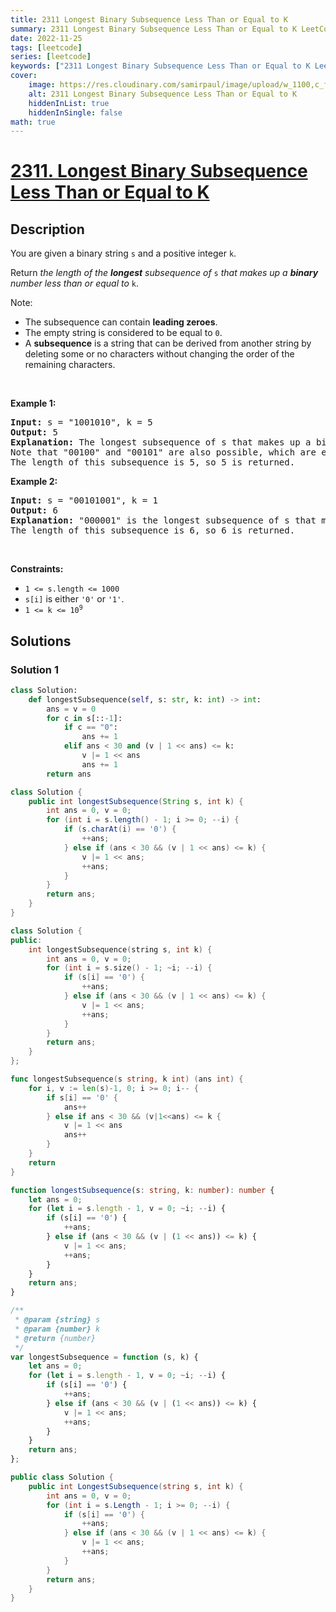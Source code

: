 ```yaml
---
title: 2311 Longest Binary Subsequence Less Than or Equal to K
summary: 2311 Longest Binary Subsequence Less Than or Equal to K LeetCode Solution Explained
date: 2022-11-25
tags: [leetcode]
series: [leetcode]
keywords: ["2311 Longest Binary Subsequence Less Than or Equal to K LeetCode Solution Explained in all languages", "2311 Longest Binary Subsequence Less Than or Equal to K", "LeetCode", "leetcode solution in Python3 C++ Java Go PHP Ruby Swift TypeScript Rust C# JavaScript C", "GeeksforGeeks", "InterviewBit", "Coding Ninjas", "HackerRank", "HackerEarth", "CodeChef", "TopCoder", "AlgoExpert", "freeCodeCamp", "Codeforces", "GitHub", "AtCoder", "Samir Paul"]
cover:
    image: https://res.cloudinary.com/samirpaul/image/upload/w_1100,c_fit,co_rgb:FFFFFF,l_text:Arial_75_bold:2311 Longest Binary Subsequence Less Than or Equal to K - Solution Explained/problem-solving.webp
    alt: 2311 Longest Binary Subsequence Less Than or Equal to K
    hiddenInList: true
    hiddenInSingle: false
math: true
---
```



# [2311. Longest Binary Subsequence Less Than or Equal to K](https://leetcode.com/problems/longest-binary-subsequence-less-than-or-equal-to-k)


## Description

<p>You are given a binary string <code>s</code> and a positive integer <code>k</code>.</p>

<p>Return <em>the length of the <strong>longest</strong> subsequence of </em><code>s</code><em> that makes up a <strong>binary</strong> number less than or equal to</em> <code>k</code>.</p>

<p>Note:</p>

<ul>
	<li>The subsequence can contain <strong>leading zeroes</strong>.</li>
	<li>The empty string is considered to be equal to <code>0</code>.</li>
	<li>A <strong>subsequence</strong> is a string that can be derived from another string by deleting some or no characters without changing the order of the remaining characters.</li>
</ul>

<p>&nbsp;</p>
<p><strong class="example">Example 1:</strong></p>

<pre>
<strong>Input:</strong> s = &quot;1001010&quot;, k = 5
<strong>Output:</strong> 5
<strong>Explanation:</strong> The longest subsequence of s that makes up a binary number less than or equal to 5 is &quot;00010&quot;, as this number is equal to 2 in decimal.
Note that &quot;00100&quot; and &quot;00101&quot; are also possible, which are equal to 4 and 5 in decimal, respectively.
The length of this subsequence is 5, so 5 is returned.
</pre>

<p><strong class="example">Example 2:</strong></p>

<pre>
<strong>Input:</strong> s = &quot;00101001&quot;, k = 1
<strong>Output:</strong> 6
<strong>Explanation:</strong> &quot;000001&quot; is the longest subsequence of s that makes up a binary number less than or equal to 1, as this number is equal to 1 in decimal.
The length of this subsequence is 6, so 6 is returned.
</pre>

<p>&nbsp;</p>
<p><strong>Constraints:</strong></p>

<ul>
	<li><code>1 &lt;= s.length &lt;= 1000</code></li>
	<li><code>s[i]</code> is either <code>&#39;0&#39;</code> or <code>&#39;1&#39;</code>.</li>
	<li><code>1 &lt;= k &lt;= 10<sup>9</sup></code></li>
</ul>

## Solutions

### Solution 1

<!-- tabs:start -->

```python
class Solution:
    def longestSubsequence(self, s: str, k: int) -> int:
        ans = v = 0
        for c in s[::-1]:
            if c == "0":
                ans += 1
            elif ans < 30 and (v | 1 << ans) <= k:
                v |= 1 << ans
                ans += 1
        return ans
```

```java
class Solution {
    public int longestSubsequence(String s, int k) {
        int ans = 0, v = 0;
        for (int i = s.length() - 1; i >= 0; --i) {
            if (s.charAt(i) == '0') {
                ++ans;
            } else if (ans < 30 && (v | 1 << ans) <= k) {
                v |= 1 << ans;
                ++ans;
            }
        }
        return ans;
    }
}
```

```cpp
class Solution {
public:
    int longestSubsequence(string s, int k) {
        int ans = 0, v = 0;
        for (int i = s.size() - 1; ~i; --i) {
            if (s[i] == '0') {
                ++ans;
            } else if (ans < 30 && (v | 1 << ans) <= k) {
                v |= 1 << ans;
                ++ans;
            }
        }
        return ans;
    }
};
```

```go
func longestSubsequence(s string, k int) (ans int) {
	for i, v := len(s)-1, 0; i >= 0; i-- {
		if s[i] == '0' {
			ans++
		} else if ans < 30 && (v|1<<ans) <= k {
			v |= 1 << ans
			ans++
		}
	}
	return
}
```

```ts
function longestSubsequence(s: string, k: number): number {
    let ans = 0;
    for (let i = s.length - 1, v = 0; ~i; --i) {
        if (s[i] == '0') {
            ++ans;
        } else if (ans < 30 && (v | (1 << ans)) <= k) {
            v |= 1 << ans;
            ++ans;
        }
    }
    return ans;
}
```

```js
/**
 * @param {string} s
 * @param {number} k
 * @return {number}
 */
var longestSubsequence = function (s, k) {
    let ans = 0;
    for (let i = s.length - 1, v = 0; ~i; --i) {
        if (s[i] == '0') {
            ++ans;
        } else if (ans < 30 && (v | (1 << ans)) <= k) {
            v |= 1 << ans;
            ++ans;
        }
    }
    return ans;
};
```

```cs
public class Solution {
    public int LongestSubsequence(string s, int k) {
        int ans = 0, v = 0;
        for (int i = s.Length - 1; i >= 0; --i) {
            if (s[i] == '0') {
                ++ans;
            } else if (ans < 30 && (v | 1 << ans) <= k) {
                v |= 1 << ans;
                ++ans;
            }
        }
        return ans;
    }
}
```

<!-- tabs:end -->

<!-- end -->
